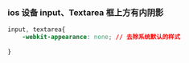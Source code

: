 ### ios 设备 input、Textarea 框上方有内阴影

```css
input, textarea{
    -webkit-appearance: none; // 去除系统默认的样式
  
}
```

